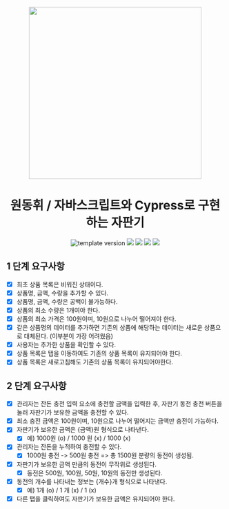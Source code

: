 <p align="middle" >
  <img src="https://nextstep-storage.s3.ap-northeast-2.amazonaws.com/536baaa17ed346bb851cc9f663edb069" width="400">
</p>
  <h1 align="middle">원동휘 / 자바스크립트와 Cypress로 구현하는 자판기</h1>
  <p align="middle">
    <img src="https://img.shields.io/badge/version-1.0.0-blue?style=flat-square" alt="template version"/>
    <img src="https://img.shields.io/badge/language-html-red.svg?style=flat-square"/>
    <img src="https://img.shields.io/badge/language-css-blue.svg?style=flat-square"/>
    <img src="https://img.shields.io/badge/language-js-yellow.svg?style=flat-square"/>
    <img src="https://img.shields.io/badge/license-MIT-brightgreen.svg?style=flat-square"/>
  </p>

## 1 단계 요구사항

- [x] 최초 상품 목록은 비워진 상태이다.
- [x] 상품명, 금액, 수량을 추가할 수 있다.
- [x] 상품명, 금액, 수량은 공백이 불가능하다.
- [x] 상품의 최소 수량은 1개여야 한다.
- [x] 상품의 최소 가격은 100원이며, 10원으로 나누어 떨어져야 한다.
- [x] 같은 상품명의 데이터를 추가하면 기존의 상품에 해당하는 데이터는 새로운 상품으로 대체된다. (이부분이 가장 어려웠음)
- [x] 사용자는 추가한 상품을 확인할 수 있다.
- [x] 상품 목록은 탭을 이동하여도 기존의 상품 목록이 유지되어야 한다.
- [x] 상품 목록은 새로고침해도 기존의 상품 목록이 유지되어야한다.

## 2 단계 요구사항

- [x] 관리자는 잔돈 충전 입력 요소에 충전할 금액을 입력한 후, 자판기 동전 충전 버튼을 눌러 자판기가 보유한 금액을 충전할 수 있다.
- [x] 최소 충전 금액은 100원이며, 10원으로 나누어 떨어지는 금액만 충전이 가능하다.
- [x] 자판기가 보유한 금액은 {금액}원 형식으로 나타낸다.
  - [x] 예) 1000원 (o) / 1000 원 (x) / 1000 (x)
- [x] 관리자는 잔돈을 누적하여 충전할 수 있다.
  - [x] 1000원 충전 -> 500원 충전 => 총 1500원 분량의 동전이 생성됨.
- [x] 자판기가 보유한 금액 만큼의 동전이 무작위로 생성된다.
  - [x] 동전은 500원, 100원, 50원, 10원의 동전만 생성된다.
- [x] 동전의 개수를 나타내는 정보는 {개수}개 형식으로 나타낸다.
  - [x] 예) 1개 (o) / 1 개 (x) / 1 (x)
- [x] 다른 탭을 클릭하여도 자판기가 보유한 금액은 유지되어야 한다.

